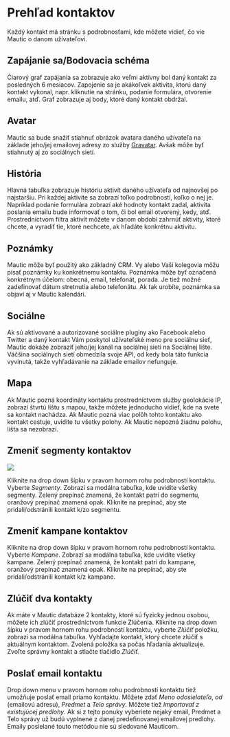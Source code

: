 # Prehľad kontaktov

Každý kontakt má stránku s podrobnosťami, kde môžete vidieť, čo vie Mautic o danom užívateľovi.

## Zapájanie sa/Bodovacia schéma

Čiarový graf zapájania sa zobrazuje ako veľmi aktívny bol daný kontakt za posledných 6 mesiacov. Zapojenie sa je akákoľvek aktivita, ktorú daný kontakt vykonal, napr. kliknutie na stránku, podanie formulára, otvorenie emailu, atď. Graf zobrazuje aj body, ktoré daný kontakt obdržal.

## Avatar

Mautic sa bude snažiť stiahnuť obrázok avatara daného užívateľa na základe jeho/jej emailovej adresy zo služby [Gravatar](https://en.gravatar.com/). Avšak môže byť stiahnutý aj zo sociálnych sietí.

## História

Hlavná tabuľka zobrazuje históriu aktivít daného užívateľa od najnovšej po najstaršiu. Pri každej aktivite sa zobrazí toľko podrobností, koľko o nej je. Napríklad podanie formulára zobrazí aké hodnoty kontakt zadal, aktivita poslania emailu bude informovať o tom, či bol email otvorený, kedy, atď. Prostredníctvom filtra aktivít môžete v danom období zahrnúť aktivity, ktoré chcete, a vyradiť tie, ktoré nechcete, ak hľadáte konkrétnu aktivitu.

## Poznámky

Mautic môže byť použitý ako základný CRM. Vy alebo Vaši kolegovia môžu písať poznámky ku konkrétnemu kontaktu. Poznámka môže byť označená konkrétnym účelom: obecná, email, telefonát, porada. Je tiež možné zadefinovať dátum stretnutia alebo telefonátu. Ak tak urobíte, poznámka sa objaví aj v Mautic kalendári.

## Sociálne

Ak sú aktivované a autorizované sociálne pluginy ako Facebook alebo Twitter a daný kontakt Vám poskytol užívateľské meno pre sociálnu sieť, Mautic dokáže zobraziť jeho/jej kanál na sociálnej sieti na Sociálnej lište. Väčšina sociálnych sietí obmedzila svoje API, od kedy bola táto funkcia vyvinutá, takže vyhľadávanie na základe emailov nefunguje.

## Mapa

Ak Mautic pozná koordináty kontaktu prostredníctvom služby geolokácie IP, zobrazí štvrtú lištu s mapou, takže môžete jednoducho vidieť, kde na svete sa kontakt nachádza. Ak Mautic pozná viac polôh tohto kontaktu ako kontakt cestuje, uvidíte tu všetky polohy. Ak Mautic nepozná žiadnu polohu, lišta sa nezobrazí.

## Zmeniť segmenty kontaktov
![](/contacts/media/change-segments.jpg)

Kliknite na drop down šípku v pravom hornom rohu podrobností kontaktu. Vyberte *Segmenty*. Zobrazí sa modálna tabuľka, kde uvidíte všetky segmenty. Zelený prepínač znamená, že kontakt patrí do segmentu, oranžový prepínač znamená opak. Kliknite na prepínač, aby ste pridali/odstránili kontakt k/zo segmentu.

## Zmeniť kampane kontaktov

Kliknite na drop down šípku v pravom hornom rohu podrobností kontaktu. Vyberte *Kampane*. Zobrazí sa modálna tabuľka, kde uvidíte všetky kampane. Zelený prepínač znamená, že kontakt patrí do kampane, oranžový prepínač znamená opak. Kliknite na prepínač, aby ste pridali/odstránili kontakt k/z kampane.

## Zlúčiť dva kontakty

Ak máte v Mautic databáze 2 kontakty, ktoré sú fyzicky jednou osobou, môžete ich zlúčiť prostredníctvom funkcie Zlúčenia. Kliknite na drop down šípku v pravom hornom rohu podrobností kontaktu, vyberte *Zlúčiť* položku, zobrazí sa modálna tabuľka. Vyhľadajte kontakt, ktorý chcete zlúčiť s aktuálnym kontaktom. Zvolená položka sa počas hľadania aktualizuje. Zvoľte správny kontakt a stlačte tlačidlo *Zlúčiť*.

## Poslať email kontaktu

Drop down menu v pravom hornom rohu podrobností kontaktu tiež umožňuje poslať email priamo kontaktu. Môžete zdať *Meno odosielateľa*, *od* (emailovú adresu), *Predmet* a *Telo správy*. Môžete tiež *Importovať z existujúcej predlohy*. Ak si z tejto ponuky vyberiete nejaký email, Predmet a Telo správy už budú vyplnené z danej predefinovanej emailovej predlohy. Emaily posielané touto metódou nie sú sledované Mauticom.
